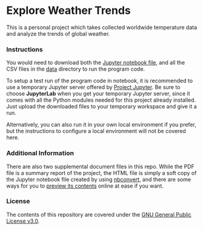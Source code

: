 # Explore Weather Trends

This is a personal project which takes collected worldwide temperature data and analyze the trends of global weather.

### Instructions

You would need to download both the [Jupyter notebook file](https://github.com/ZXKUQYB/nd002-project1/blob/main/Explore_Weather_Trends.ipynb), and all the CSV files in the [data](https://github.com/ZXKUQYB/nd002-project1/tree/main/data) directory to run the program code.

To setup a test run of the program code in notebook, it is recommended to use a temporary Jupyter server offered by [Project Jupyter](https://jupyter.org/try). Be sure to choose **JupyterLab** when you get your temporary Jupyter server, since it comes with all the Python modules needed for this project already installed. Just upload the downloaded files to your temporary workspace and give it a run.

Alternatively, you can also run it in your own local environment if you prefer, but the instructions to configure a local environment will not be covered here.

### Additional Information

There are also two supplemental document files in this repo. While the PDF file is a summary report of the project, the HTML file is simply a soft copy of the Jupyter notebook file created by using [nbconvert](https://nbconvert.readthedocs.io), and there are some ways for you to [preview its contents](https://stackoverflow.com/questions/8446218/how-to-see-an-html-page-on-github-as-a-normal-rendered-html-page-to-see-preview) online at ease if you want.

### License

The contents of this repository are covered under the [GNU General Public License v3.0](https://github.com/ZXKUQYB/nd002-project1/blob/main/LICENSE).
